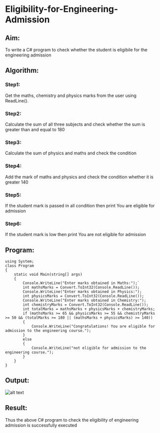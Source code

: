# Eligibility-for-Engineering-Admission
## Aim:
To write a C# program to check whether the student is eligibile for the engineering admission

## Algorithm:
### Step1: 
Get the maths, chemistry and physics marks from the user using ReadLine().

### Step2: 
Calculate the sum of all three subjects and check whether the sum is greater than and equal to 180

### Step3:
Calculate the sum of physics and maths and check the condition

### Step4:
Add the mark of maths and physics and check the condition whether it is greater 140

### Step5:
If the student mark is passed in all condition then print You are eligible for admission

### Step6:
If the student mark is low then print You are not eligible for admission

## Program:
```
using System;
class Program
{
    static void Main(string[] args)
    {
        Console.WriteLine("Enter marks obtained in Maths:");`
        int mathsMarks = Convert.ToInt32(Console.ReadLine());
        Console.WriteLine("Enter marks obtained in Physics:");
        int physicsMarks = Convert.ToInt32(Console.ReadLine());
        Console.WriteLine("Enter marks obtained in Chemistry:");
        int chemistryMarks = Convert.ToInt32(Console.ReadLine());
        int totalMarks = mathsMarks + physicsMarks + chemistryMarks;
        if (mathsMarks >= 65 && physicsMarks >= 55 && chemistryMarks >= 50 && (totalMarks >= 180 || (mathsMarks + physicsMarks) >= 140))
        {
            Console.WriteLine("Congratulations! You are eligible for admission to the engineering course.");
        }
        else
        {
            Console.WriteLine("not eligible for admission to the engineering course.");
        }
    }
}
```

## Output:
![alt text](image.png)

## Result:
Thus the above C# program to check the eligibility of engineering admission is successfully executed

